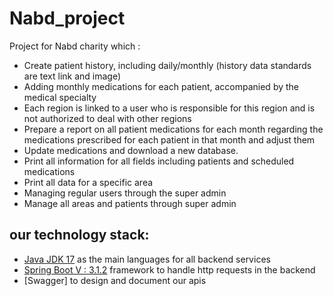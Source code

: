 # Nabd_project
Project for Nabd charity which :
- Create patient history, including daily/monthly (history data standards are text link and image)
- Adding monthly medications for each patient, accompanied by the medical specialty
- Each region is linked to a user who is responsible for this region and is not authorized to deal with other regions
- Prepare a report on all patient medications for each month regarding the medications prescribed for each patient in that month and adjust them
- Update medications and download a new database.
- Print all information for all fields including patients and scheduled medications
- Print all data for a specific area
- Managing regular users through the super admin
- Manage all areas and patients through super admin

## our technology stack:
- [Java JDK 17](https://www.oracle.com/java/technologies/javase/jdk17-archive-downloads.html) as the main languages for all backend services
- [Spring Boot V : 3.1.2](https://spring.io/projects/spring-boot/) framework to handle http requests in the backend
- [Swagger] to design and document our apis
